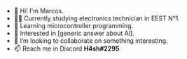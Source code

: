 - 👋 Hi! I'm Marcos.
- 😵‍💫 Currently studying electronics technician in EEST N°1.
- 📘 Learning microcontroller programming.
- 🌱 Interested in [generic answer about AI].
- 💞️ I’m looking to collaborate on something interesting.
- 📫 Reach me in Discord **H4sh#2295**

<!---
imH4sh/imH4sh is a ✨ special ✨ repository because its `README.md` (this file) appears on your GitHub profile.
You can click the Preview link to take a look at your changes.
--->

